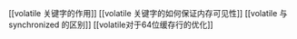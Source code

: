 [[volatile 关键字的作用]]
[[volatile 关键字的如何保证内存可见性]]
[[volatile 与 synchronized 的区别]]
[[volatile对于64位缓存行的优化]]